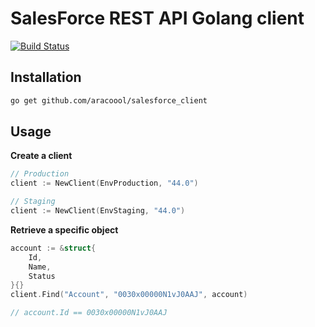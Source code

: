 # SalesForce REST API Golang client

[![Build Status](https://travis-ci.org/ARACOOOL/salesforce_client.svg?branch=master)](https://travis-ci.org/ARACOOOL/salesforce_client)

## Installation
```bash
go get github.com/aracoool/salesforce_client
```

## Usage

**Create a client**

```go
// Production 
client := NewClient(EnvProduction, "44.0")

// Staging 
client := NewClient(EnvStaging, "44.0")
```

**Retrieve a specific object**
```go
account := &struct{
	Id,
	Name,
	Status
}{}
client.Find("Account", "0030x00000N1vJ0AAJ", account)

// account.Id == 0030x00000N1vJ0AAJ
```